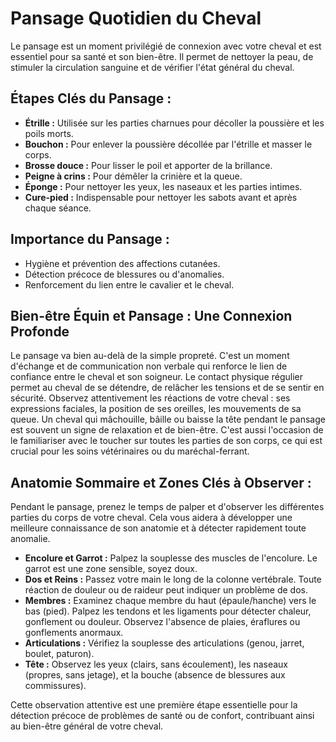 # Pansage Quotidien du Cheval

Le pansage est un moment privilégié de connexion avec votre cheval et est essentiel pour sa santé et son bien-être. Il permet de nettoyer la peau, de stimuler la circulation sanguine et de vérifier l'état général du cheval.

## Étapes Clés du Pansage :
*   **Étrille :** Utilisée sur les parties charnues pour décoller la poussière et les poils morts.
*   **Bouchon :** Pour enlever la poussière décollée par l'étrille et masser le corps.
*   **Brosse douce :** Pour lisser le poil et apporter de la brillance.
*   **Peigne à crins :** Pour démêler la crinière et la queue.
*   **Éponge :** Pour nettoyer les yeux, les naseaux et les parties intimes.
*   **Cure-pied :** Indispensable pour nettoyer les sabots avant et après chaque séance.

## Importance du Pansage :
*   Hygiène et prévention des affections cutanées.
*   Détection précoce de blessures ou d'anomalies.
*   Renforcement du lien entre le cavalier et le cheval.

## Bien-être Équin et Pansage : Une Connexion Profonde

Le pansage va bien au-delà de la simple propreté. C'est un moment d'échange et de communication non verbale qui renforce le lien de confiance entre le cheval et son soigneur. Le contact physique régulier permet au cheval de se détendre, de relâcher les tensions et de se sentir en sécurité. Observez attentivement les réactions de votre cheval : ses expressions faciales, la position de ses oreilles, les mouvements de sa queue. Un cheval qui mâchouille, bâille ou baisse la tête pendant le pansage est souvent un signe de relaxation et de bien-être. C'est aussi l'occasion de le familiariser avec le toucher sur toutes les parties de son corps, ce qui est crucial pour les soins vétérinaires ou du maréchal-ferrant.

## Anatomie Sommaire et Zones Clés à Observer :

Pendant le pansage, prenez le temps de palper et d'observer les différentes parties du corps de votre cheval. Cela vous aidera à développer une meilleure connaissance de son anatomie et à détecter rapidement toute anomalie.

*   **Encolure et Garrot :** Palpez la souplesse des muscles de l'encolure. Le garrot est une zone sensible, soyez doux.
*   **Dos et Reins :** Passez votre main le long de la colonne vertébrale. Toute réaction de douleur ou de raideur peut indiquer un problème de dos.
*   **Membres :** Examinez chaque membre du haut (épaule/hanche) vers le bas (pied). Palpez les tendons et les ligaments pour détecter chaleur, gonflement ou douleur. Observez l'absence de plaies, éraflures ou gonflements anormaux.
*   **Articulations :** Vérifiez la souplesse des articulations (genou, jarret, boulet, paturon).
*   **Tête :** Observez les yeux (clairs, sans écoulement), les naseaux (propres, sans jetage), et la bouche (absence de blessures aux commissures).

Cette observation attentive est une première étape essentielle pour la détection précoce de problèmes de santé ou de confort, contribuant ainsi au bien-être général de votre cheval.
